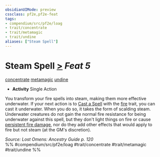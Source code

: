 ```yaml
---
obsidianUIMode: preview
cssclass: pf2e,pf2e-feat
tags:
- compendium/src/pf2e/loag
- trait/concentrate
- trait/metamagic
- trait/undine
aliases: ["Steam Spell"]
---
```

# Steam Spell  [>](../../Rules/core-rulebook/chapter-9-playing-the-game.md#Actions "Single Action") *Feat 5*  
[concentrate](../../Rules/traits/concentrate.md)  [metamagic](../../Rules/traits/metamagic.md)  [undine](../../Rules/traits/undine-b2.md)  

- **Activity** Single Action

You transform your fire spells into steam, making them more effective underwater. If your next action is to [Cast a Spell](../../Rules/actions/cast-a-spell.md) with the [fire](../../Rules/traits/fire.md) trait, you can cast it underwater. When you do so, it takes the form of scalding steam. Underwater creatures do not gain the normal fire resistance for being underwater against this spell, but they don't light things on fire or cause [persistent fire damage](../../Rules/conditions.md#Persistent%20Damage), nor do they add other effects that would apply to fire but not steam (at the GM's discretion).

*Source: Lost Omens: Ancestry Guide p. 120*  
%% #compendium/src/pf2e/loag #trait/concentrate #trait/metamagic #trait/undine %%